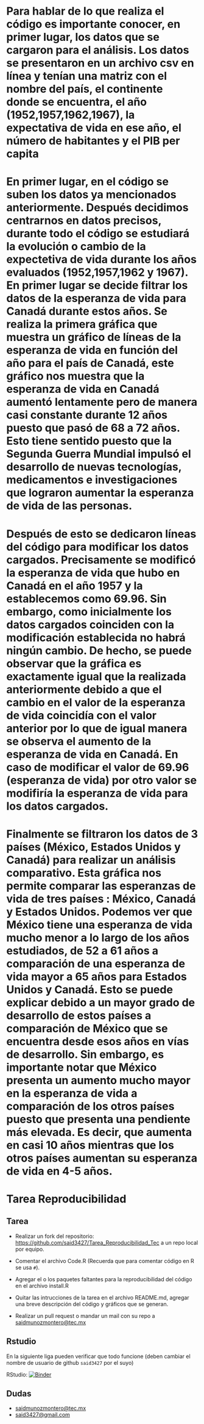 # Para hablar de lo que realiza el código es importante conocer, en primer lugar, los datos que se cargaron para el análisis. Los datos se presentaron en un archivo csv en línea y tenían una matriz con el nombre del país, el continente donde se encuentra, el año (1952,1957,1962,1967), la expectativa de vida en ese año,  el número de habitantes y el PIB per capita

# En primer lugar, en el código se suben los datos ya mencionados anteriormente. Después decidimos centrarnos en datos precisos, durante todo el código se estudiará la evolución o cambio de la expectetiva de vida durante los años evaluados (1952,1957,1962 y 1967). En primer lugar se decide filtrar los datos de la esperanza de vida para Canadá durante estos años. Se realiza la primera gráfica que muestra un gráfico de líneas de la esperanza de vida en función del año para el país de Canadá, este gráfico nos muestra que la esperanza de vida en Canadá aumentó lentamente pero de manera casi constante durante 12 años puesto que pasó de 68 a 72 años. Esto tiene sentido puesto que la Segunda Guerra Mundial impulsó el desarrollo de nuevas tecnologías, medicamentos e investigaciones que lograron aumentar la esperanza de vida de las personas. 
# Después de esto se dedicaron líneas del código para modificar los datos cargados.  Precisamente se modificó la esperanza de vida que hubo en Canadá en el año 1957 y la establecemos como 69.96. Sin embargo, como inicialmente los datos cargados coinciden con la modificación establecida no habrá ningún cambio. De hecho, se puede observar que la gráfica es exactamente igual que la realizada anteriormente debido a que el cambio en el valor de la esperanza de vida coincidía con el valor anterior por lo que de igual manera se observa el aumento de la esperanza de vida en Canadá. En caso de modificar el valor de 69.96 (esperanza de vida) por otro valor se modifiría la esperanza de vida para los datos cargados.
# Finalmente se filtraron los datos de 3 países (México, Estados Unidos y Canadá) para realizar un análisis comparativo. Esta gráfica nos permite comparar las esperanzas de vida de tres países : México, Canadá y Estados Unidos. Podemos ver que México tiene una esperanza de vida mucho menor a lo largo de los años estudiados, de 52 a 61 años a comparación de una esperanza de vida mayor a 65 años para Estados Unidos y Canadá. Esto se puede explicar debido a un mayor grado de desarrollo de estos países a comparación de México que se encuentra desde esos años en vías de desarrollo. Sin embargo, es importante notar que México presenta un aumento  mucho mayor en la esperanza de vida a comparación de los otros países puesto que presenta una pendiente más elevada. Es decir, que aumenta en casi 10 años mientras que los otros países aumentan su esperanza de vida en 4-5 años. 

# Tarea Reproducibilidad

## Tarea
- Realizar un fork del repositorio: https://github.com/said3427/Tarea_Reproducibilidad_Tec a un repo local por equipo.

- Comentar el archivo Code.R (Recuerda que para comentar código en R se usa `#`).

- Agregar el o los paquetes faltantes para la reproducibilidad del código en el archivo install.R

- Quitar las intrucciones de la tarea en el archivo README.md, agregar una breve descripción del código y gráficos que se generan.

- Realizar un pull request o mandar un mail con su repo a saidmunozmontero@tec.mx

## Rstudio

En la siguiente liga pueden verificar que todo funcione (deben cambiar el nombre de usuario de github `said3427` por el suyo)

RStudio: [![Binder](http://mybinder.org/badge_logo.svg)](http://mybinder.org/v2/gh/said3427/Tarea_Reproducibilidad_Tec/master?urlpath=rstudio)

## Dudas

- saidmunozmontero@tec.mx
- said3427@gmail.com
